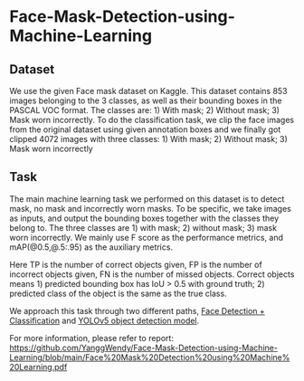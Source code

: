 # Face-Mask-Detection-using-Machine-Learning
## Dataset
We use the given Face mask dataset on Kaggle. This dataset contains 853 images belonging to the 3 classes, as well as their bounding boxes in the PASCAL VOC format. The classes are: 1) With mask; 2) Without mask; 3) Mask worn incorrectly.
To do the classification task, we clip the face images from the original dataset using given annotation boxes and we finally got clipped 4072 images with three classes: 1) With mask; 2) Without mask; 3) Mask worn incorrectly

## Task
The main machine learning task we performed on this dataset is to detect mask, no mask and incorrectly worn masks.
To be specific, we take images as inputs, and output the bounding boxes together with the classes they belong to. The three classes are 1) with mask; 2) without mask; 3) mask worn incorrectly. We mainly use F score as the performance metrics, and mAP(@0.5,@.5:.95) as the auxiliary metrics.

Here TP is the number of correct objects given, FP is the number of incorrect objects given, FN is the number of missed objects. Correct objects means 1) predicted bounding box has IoU > 0.5 with ground truth; 2) predicted class of the object is the same as the true class.

We approach this task through two different paths, [Face Detection + Classification](https://github.com/YanggWendy/Face-Mask-Detection-using-Machine-Learning/tree/main/Retinaface%2Bclassification) and [YOLOv5 object detection model](https://github.com/YanggWendy/Face-Mask-Detection-using-Machine-Learning/tree/main/YOLOv5).

For more information, please refer to report: https://github.com/YanggWendy/Face-Mask-Detection-using-Machine-Learning/blob/main/Face%20Mask%20Detection%20using%20Machine%20Learning.pdf
